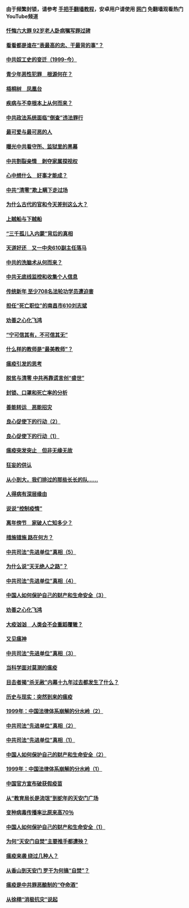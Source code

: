 #### 由于频繁封锁，请参考 [手把手翻墙教程](https://github.com/gfw-breaker/guides/wiki/)，安卓用户请使用 [网门](https://github.com/gfw-breaker/nogfw/blob/master/dl.md?t=03310801) 免翻墙观看热门YouTube频道 

#### [忏悔六大罪 92岁老人卧病嘱写罪过碑](../pages/19/422750.md?t=03310801) 

#### [看看都是谁在“表最高的忠、干最背的事”？](../pages/19/422703.md?t=03310801) 

#### [中共奴工史的变迁（1999-今）](../pages/19/422656.md?t=03310801) 

#### [青少年恶性犯罪　根源何在？](../pages/19/422449.md?t=03310801) 

#### [梧桐树　凤凰台](../pages/19/422442.md?t=03310801) 

#### [疾病与不幸根本上从何而来？](../pages/19/422438.md?t=03310801) 

#### [中共政法系统面临“倒查”违法罪行](../pages/19/422497.md?t=03310801) 

#### [最可爱与最可恶的人](../pages/19/422448.md?t=03310801) 

#### [曝光中共看守所、监狱里的黑幕](../pages/19/422390.md?t=03310801) 

#### [中共割裂亲情　剥夺家属探视权](../pages/19/422364.md?t=03310801) 

#### [心中想什么　好事才能成？](../pages/19/422318.md?t=03310801) 

#### [中共“清零”欺上瞒下走过场](../pages/19/422306.md?t=03310801) 

#### [为什么古代的官和今天差别这么大？](../pages/19/422228.md?t=03310801) 

#### [上贼船与下贼船](../pages/19/422276.md?t=03310801) 

#### [“三千孤儿入内蒙”背后的真相](../pages/19/422229.md?t=03310801) 

#### [天道好还　又一中央610副主任落马](../pages/19/422155.md?t=03310801) 

#### [中共的洗脑术从何而来？](../pages/19/422154.md?t=03310801) 

#### [中共无底线监控和收集个人信息](../pages/19/422039.md?t=03310801) 

#### [传统新年 至少708名法轮功学员遭迫害](../pages/19/421946.md?t=03310801) 

#### [担任“死亡职位”的南昌市610刘志斌](../pages/19/421957.md?t=03310801) 

#### [劝善之心化飞鸿](../pages/19/421164.md?t=03310801) 

#### [“宁可信其有，不可信其无”](../pages/19/421691.md?t=03310801) 

#### [什么样的教师是“最美教师”？](../pages/19/421755.md?t=03310801) 

#### [瘟疫引发的思考](../pages/19/421594.md?t=03310801) 

#### [脱贫与清零 中共再靠谎言创“盛世”](../pages/19/421590.md?t=03310801) 

#### [封锁、口罩和死亡率的分析](../pages/19/421495.md?t=03310801) 

#### [善能转运　恶能招灾](../pages/19/421334.md?t=03310801) 

#### [良心促使下的行动（2）](../pages/19/421361.md?t=03310801) 

#### [良心促使下的行动（1）](../pages/19/421302.md?t=03310801) 

#### [瘟疫突发突止　但非无缘无故](../pages/19/421281.md?t=03310801) 

#### [狂妄的供认](../pages/19/421199.md?t=03310801) 

#### [从小到大，我们排过的那些长长的队……](../pages/19/421243.md?t=03310801) 

#### [人得病有深层缘由](../pages/19/420864.md?t=03310801) 

#### [说说“控制疫情”](../pages/19/420831.md?t=03310801) 

#### [离年傍节　家破人亡知多少？](../pages/19/420563.md?t=03310801) 

#### [措施错施  路在何方？](../pages/19/420076.md?t=03310801) 

#### [中共司法“先进单位”真相（5）](../pages/19/419453.md?t=03310801) 

#### [为什么说“天无绝人之路”？](../pages/19/419618.md?t=03310801) 

#### [中共司法“先进单位”真相（4）](../pages/19/419452.md?t=03310801) 

#### [中国人如何保护自己的财产和生命安全（3）](../pages/19/419405.md?t=03310801) 

#### [劝善之心化飞鸿](../pages/19/418758.md?t=03310801) 

#### [大疫汹汹　人类会不会重蹈覆辙？](../pages/19/419691.md?t=03310801) 

#### [又见瘟神](../pages/19/419225.md?t=03310801) 

#### [中共司法“先进单位”真相（3）](../pages/19/419451.md?t=03310801) 

#### [当科学面对莫测的瘟疫](../pages/19/419625.md?t=03310801) 

#### [目击者揭“杀无赦”内幕十九年过去都发生了什么？](../pages/19/419617.md?t=03310801) 

#### [历史与现实：突然到来的瘟疫](../pages/19/419619.md?t=03310801) 

#### [1999年：中国法律体系崩解的分水岭（2）](../pages/19/419455.md?t=03310801) 

#### [中共司法“先进单位”真相（2）](../pages/19/419450.md?t=03310801) 

#### [中共司法“先进单位”真相（1）](../pages/19/419449.md?t=03310801) 

#### [中国人如何保护自己的财产和生命安全（2）](../pages/19/419404.md?t=03310801) 

#### [1999年：中国法律体系崩解的分水岭（1）](../pages/19/419454.md?t=03310801) 

#### [中国官方宣布破获假疫苗](../pages/19/419504.md?t=03310801) 

#### [从“教育局长是流氓”到蛇年的天安门广场](../pages/19/419470.md?t=03310801) 

#### [变种病毒传播率比原来高70％](../pages/19/419456.md?t=03310801) 

#### [中国人如何保护自己的财产和生命安全（1）](../pages/19/419403.md?t=03310801) 

#### [为何“天安门自焚”主要推手都遭殃？](../pages/19/419348.md?t=03310801) 

#### [瘟疫来袭 绕过几种人？](../pages/19/419349.md?t=03310801) 

#### [从香山到天安门 罗干为何搞“自焚”？](../pages/19/419270.md?t=03310801) 

#### [瘟疫是中共罪恶酿制的“夺命酒”](../pages/19/419223.md?t=03310801) 

#### [从徐栩“消极抗灾”说起](../pages/19/419224.md?t=03310801) 

